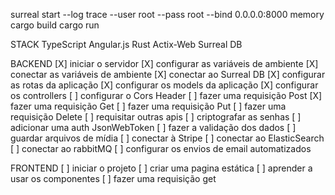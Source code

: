 surreal start --log trace --user root --pass root --bind 0.0.0.0:8000 memory
cargo build
cargo run

STACK
    TypeScript
        Angular.js
    Rust
        Actix-Web
    Surreal DB



BACKEND
    [X] iniciar o servidor
    [X] configurar as variáveis de ambiente
    [X] conectar as variáveis de ambiente 
    [X] conectar ao Surreal DB
    [X] configurar as rotas da aplicação
    [X] configurar os models da aplicação
    [X] configurar os controllers
    [ ] configurar o Cors Header
    [ ] fazer uma requisição Post
    [X] fazer uma requisição Get
    [ ] fazer uma requisição Put
    [ ] fazer uma requisição Delete
    [ ] requisitar outras apis
    [ ] criptografar as senhas
    [ ] adicionar uma auth JsonWebToken
    [ ] fazer a validação dos dados
    [ ] guardar arquivos de mídia
    [ ] conectar à Stripe
    [ ] conectar ao ElasticSearch
    [ ] conectar ao rabbitMQ
    [ ] configurar os envios de email automatizados


FRONTEND
    [ ] iniciar o projeto
    [ ] criar uma pagina estática
    [ ] aprender a usar os componentes
    [ ] fazer uma requisição get
